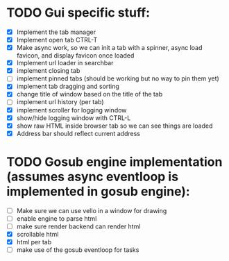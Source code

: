 
# TODO Gui specific stuff:

- [X] Implement the tab manager
- [X] Implement open tab CTRL-T
- [X] Make async work, so we can init a tab with a spinner, async load favicon, and display favicon once loaded
- [X] Implement url loader in searchbar
- [X] implement closing tab
- [ ] implement pinned tabs (should be working but no way to pin them yet)
- [X] implement tab dragging and sorting
- [X] change title of window based on the title of the tab
- [ ] implement url history (per tab)
- [X] implement scroller for logging window
- [X] show/hide logging window with CTRL-L
- [X] show raw HTML inside browser tab so we can see things are loaded
- [X] Address bar should reflect current address

# TODO Gosub engine implementation (assumes async eventloop is implemented in gosub engine):

- [ ] Make sure we can use vello in a window for drawing
- [ ] enable engine to parse html
- [ ] make sure render backend can render html
- [X] scrollable html 
- [X] html per tab
- [ ] make use of the gosub eventloop for tasks